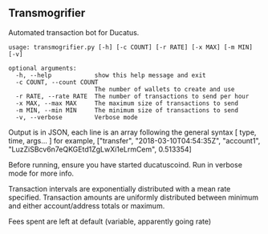 Transmogrifier
--------------

Automated transaction bot for Ducatus.

    usage: transmogrifier.py [-h] [-c COUNT] [-r RATE] [-x MAX] [-m MIN] [-v]

    optional arguments:
      -h, --help            show this help message and exit
      -c COUNT, --count COUNT
                            The number of wallets to create and use
      -r RATE, --rate RATE  The number of transactions to send per hour
      -x MAX, --max MAX     The maximum size of transactions to send
      -m MIN, --min MIN     The minimum size of transactions to send
      -v, --verbose         Verbose mode

Output is in JSON, each line is an array following the general syntax [ type, time, args... ]
for example, ["transfer", "2018-03-10T04:54:35Z", "account1", "LuzZiSBcv6n7eQKGEtd1ZgLwXi1eLrmCem", 0.513354]

Before running, ensure you have started ducatuscoind. Run in verbose mode for more info.

Transaction intervals are exponentially distributed with a mean rate specified.
Transaction amounts are uniformly distributed between minimum and either account/address totals or maximum.

Fees spent are left at default (variable, apparently going rate)


